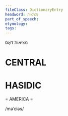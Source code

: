 ```yaml
---
fileClass: DictionaryEntry
headword: מציאות
part_of_speech: 
etymology: 
tags: 
---
```

מציאות
דאָס

CENTRAL
========

HASIDIC
=======
= AMERICA = 

/məˈciəs/